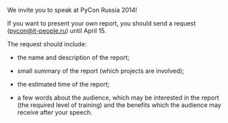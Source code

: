 We invite you to speak at PyСon Russia 2014! 

If you want to present your own report,  you should send a request (pycon@it-people.ru) until April 15. 

The request should include: 

* the name and description of the report; 

* small summary of the report (which projects are involved); 

* the estimated time of the report; 

* a few words about the audience, which may be interested in the report (the required level of training) and the benefits which the audience may receive after your speech.
